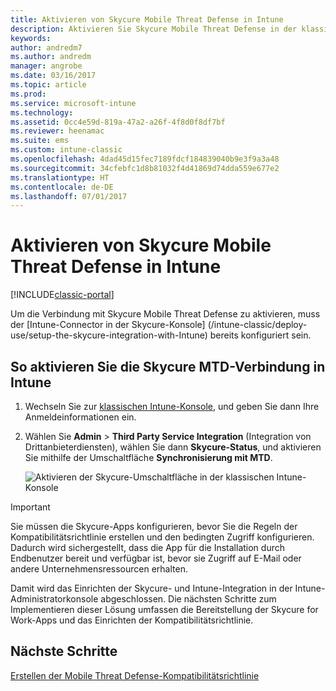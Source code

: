 ```yaml
---
title: Aktivieren von Skycure Mobile Threat Defense in Intune
description: Aktivieren Sie Skycure Mobile Threat Defense in der klassischen Intune-Konsole.
keywords: 
author: andredm7
ms.author: andredm
manager: angrobe
ms.date: 03/16/2017
ms.topic: article
ms.prod: 
ms.service: microsoft-intune
ms.technology: 
ms.assetid: 0cc4e59d-819a-47a2-a26f-4f8d0f8df7bf
ms.reviewer: heenamac
ms.suite: ems
ms.custom: intune-classic
ms.openlocfilehash: 4dad45d15fec7189fdcf184839040b9e3f9a3a48
ms.sourcegitcommit: 34cfebfc1d8b81032f4d41869d74dda559e677e2
ms.translationtype: HT
ms.contentlocale: de-DE
ms.lasthandoff: 07/01/2017
---
```

# <a name="enable-skycure-mobile-threat-defense-in-intune"></a>Aktivieren von Skycure Mobile Threat Defense in Intune

[!INCLUDE[classic-portal](../includes/classic-portal.md)]

Um die Verbindung mit Skycure Mobile Threat Defense zu aktivieren, muss der [Intune-Connector in der Skycure-Konsole] (/intune-classic/deploy-use/setup-the-skycure-integration-with-Intune) bereits konfiguriert sein.

## <a name="to-enable-the-skycure-mtd-connection-in-intune"></a>So aktivieren Sie die Skycure MTD-Verbindung in Intune

1.  Wechseln Sie zur [klassischen Intune-Konsole](https://manage.microsoft.com/), und geben Sie dann Ihre Anmeldeinformationen ein.

2.  Wählen Sie **Admin** &gt; **Third Party Service Integration** (Integration von Drittanbieterdiensten), wählen Sie dann **Skycure-Status**, und aktivieren Sie mithilfe der Umschaltfläche **Synchronisierung mit MTD**.

    ![Aktivieren der Skycure-Umschaltfläche in der klassischen Intune-Konsole](../media/mtp/enable-skycure-1.png)

> [!IMPORTANT] 
> Sie müssen die Skycure-Apps konfigurieren, bevor Sie die Regeln der Kompatibilitätsrichtlinie erstellen und den bedingten Zugriff konfigurieren. Dadurch wird sichergestellt, dass die App für die Installation durch Endbenutzer bereit und verfügbar ist, bevor sie Zugriff auf E-Mail oder andere Unternehmensressourcen erhalten.

Damit wird das Einrichten der Skycure- und Intune-Integration in der Intune-Administratorkonsole abgeschlossen. Die nächsten Schritte zum Implementieren dieser Lösung umfassen die Bereitstellung der Skycure for Work-Apps und das Einrichten der Kompatibilitätsrichtlinie.

## <a name="next-steps"></a>Nächste Schritte

[Erstellen der Mobile Threat Defense-Kompatibilitätsrichtlinie](/intune-classic/deploy-use/create-skycure-mobile-threat-defense-compliance-policy)
